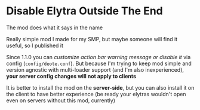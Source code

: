# Disable Elytra Outside The End

The mod does what it says in the name

Really simple mod I made for my SMP, but maybe someone will find it useful, so I published it

Since 1.1.0 you can *customize action bar warning message or disable it* via config (`config/deote.conf`). But because I'm trying to keep mod simple and version agnostic with multi-loader support (and I'm also inexperienced), **your server config changes will not apply to clients**

It is better to install the mod on the **server-side**, but you can also install it on the client to have better experience (be ready your elytras wouldn't open even on servers without this mod, currently)
